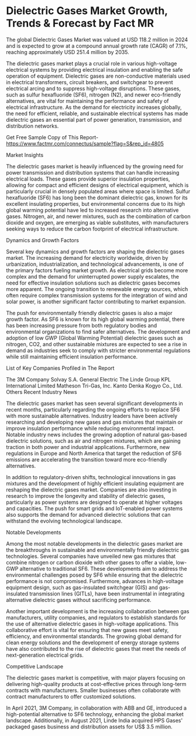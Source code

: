 # Dielectric Gases Market Growth, Trends & Forecast by Fact MR

The global Dielectric Gases Market was valued at USD 118.2 million in 2024 and is expected to grow at a compound annual growth rate (CAGR) of 7.1%, reaching approximately USD 251.4 million by 2035.

The dielectric gases market plays a crucial role in various high-voltage electrical systems by providing electrical insulation and enabling the safe operation of equipment. Dielectric gases are non-conductive materials used in electrical transformers, circuit breakers, and switchgear to prevent electrical arcing and to suppress high-voltage disruptions. These gases, such as sulfur hexafluoride (SF6), nitrogen (N2), and newer eco-friendly alternatives, are vital for maintaining the performance and safety of electrical infrastructure. As the demand for electricity increases globally, the need for efficient, reliable, and sustainable electrical systems has made dielectric gases an essential part of power generation, transmission, and distribution networks.

Get Free Sample Copy of This Report-https://www.factmr.com/connectus/sample?flag=S&rep_id=4805

Market Insights

The dielectric gases market is heavily influenced by the growing need for power transmission and distribution systems that can handle increasing electrical loads. These gases provide superior insulation properties, allowing for compact and efficient designs of electrical equipment, which is particularly crucial in densely populated areas where space is limited. Sulfur hexafluoride (SF6) has long been the dominant dielectric gas, known for its excellent insulating properties, but environmental concerns due to its high global warming potential have led to increased research into alternative gases. Nitrogen, air, and newer mixtures, such as the combination of carbon dioxide and oxygen, are emerging as viable substitutes, with manufacturers seeking ways to reduce the carbon footprint of electrical infrastructure.

Dynamics and Growth Factors

Several key dynamics and growth factors are shaping the dielectric gases market. The increasing demand for electricity worldwide, driven by urbanization, industrialization, and technological advancements, is one of the primary factors fueling market growth. As electrical grids become more complex and the demand for uninterrupted power supply escalates, the need for effective insulation solutions such as dielectric gases becomes more apparent. The ongoing transition to renewable energy sources, which often require complex transmission systems for the integration of wind and solar power, is another significant factor contributing to market expansion.

The push for environmentally friendly dielectric gases is also a major growth factor. As SF6 is known for its high global warming potential, there has been increasing pressure from both regulatory bodies and environmental organizations to find safer alternatives. The development and adoption of low GWP (Global Warming Potential) dielectric gases such as nitrogen, CO2, and other sustainable mixtures are expected to see a rise in demand as industries seek to comply with stricter environmental regulations while still maintaining efficient insulation performance.

List of Key Companies Profiled in The Report

The 3M Company
Solvay S.A.
General Electric
The Linde Group
KPL International Limited
Matheson Tri-Gas, Inc.
Kanto Denka Kogyo Co., Ltd.
Others
Recent Industry News

The dielectric gases market has seen several significant developments in recent months, particularly regarding the ongoing efforts to replace SF6 with more sustainable alternatives. Industry leaders have been actively researching and developing new gases and gas mixtures that maintain or improve insulation performance while reducing environmental impact. Notable industry news includes the growing adoption of natural gas-based dielectric solutions, such as air and nitrogen mixtures, which are gaining traction in both power and industrial applications. Furthermore, new regulations in Europe and North America that target the reduction of SF6 emissions are accelerating the transition toward more eco-friendly alternatives.

In addition to regulatory-driven shifts, technological innovations in gas mixtures and the development of highly efficient insulating equipment are reshaping the dielectric gases market. Companies are also investing in research to improve the longevity and stability of dielectric gases, particularly as power systems are designed to operate at higher voltages and capacities. The push for smart grids and IoT-enabled power systems also supports the demand for advanced dielectric solutions that can withstand the evolving technological landscape.

Notable Developments

Among the most notable developments in the dielectric gases market are the breakthroughs in sustainable and environmentally friendly dielectric gas technologies. Several companies have unveiled new gas mixtures that combine nitrogen or carbon dioxide with other gases to offer a viable, low-GWP alternative to traditional SF6. These developments aim to address the environmental challenges posed by SF6 while ensuring that the dielectric performance is not compromised. Furthermore, advances in high-voltage equipment design, such as gas-insulated switchgear (GIS) and gas-insulated transmission lines (GITLs), have been instrumental in integrating alternative dielectric gases without sacrificing performance.

Another important development is the increasing collaboration between gas manufacturers, utility companies, and regulators to establish standards for the use of alternative dielectric gases in high-voltage applications. This collaborative effort is vital for ensuring that new gases meet safety, efficiency, and environmental standards. The growing global demand for clean energy solutions and the development of energy storage systems have also contributed to the rise of dielectric gases that meet the needs of next-generation electrical grids.

Competitive Landscape

The dielectric gases market is competitive, with major players focusing on delivering high-quality products at cost-effective prices through long-term contracts with manufacturers. Smaller businesses often collaborate with contract manufacturers to offer customized solutions.

In April 2021, 3M Company, in collaboration with ABB and GE, introduced a high-potential alternative to SF6 technology, enhancing the global market landscape. Additionally, in August 2021, Linde India acquired HPS Gases' packaged gases business and distribution assets for US$ 3.5 million.
